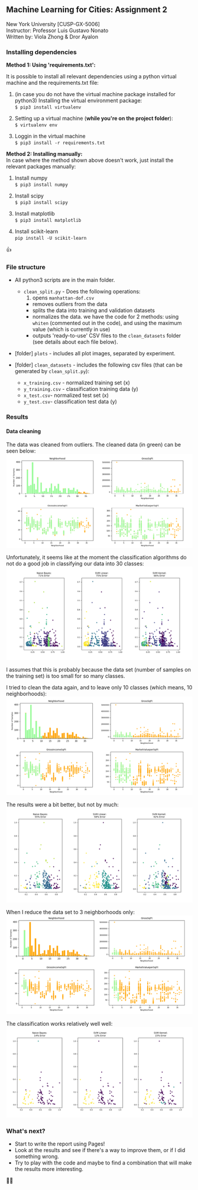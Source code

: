 
## Machine Learning for Cities: Assignment 2
New York University [CUSP-GX-5006]  
Instructor: Professor Luis Gustavo Nonato  
Written by: Viola Zhong & Dror Ayalon

### Installing dependencies  
**Method 1: Using 'requirements.txt':**

It is possible to install all relevant dependencies using a python virtual machine and the requirements.txt file:

1. (in case you do not have the virtual machine package installed for python3) Installing the virtual environment package:  
``$ pip3 install virtualenv``

1. Setting up a virtual machine (**while you're on the project folder**):  
``$ virtualenv env``

1. Loggin in the virtual machine  
``$ pip3 install -r requirements.txt``


**Method 2: Installing manually:**  
In case where the method shown above doesn't work, just install the relevant packages manually:

1. Install numpy  
``$ pip3 install numpy``

1. Install scipy  
``$ pip3 install scipy``

1. Install matplotlib  
``$ pip3 install matplotlib``

1. Install scikit-learn  
``pip install -U scikit-learn``  

👍

### File structure
- All python3 scripts are in the main folder.
  - `clean_split.py` - Does the following operations:
    1. opens `manhattan-dof.csv`
    - removes outliers from the data
    - splits the data into training and validation datasets
    - normalizes the data. we have the code for 2 methods: using `whiten` (commented out in the code), and using the maximum value (which is currently in use)
    - outputs 'ready-to-use' CSV files to the `clean_datasets` folder (see details about each file below).


- [folder] ``plots`` - includes all plot images, separated by experiment.


- [folder] ``clean_datasets`` - includes the following csv files (that can be generated by `clean_split.py`):
  - `x_training.csv` - normalized training set (x)
  - `y_training.csv` - classification training data (y)
  - `x_test.csv`- normalized test set (x)
  - `y_test.csv`- classification test data (y)

### Results
#### Data cleaning
The data was cleaned from outliers. The cleaned data (in green) can be seen below:
![30 classes data set: before vs. after](plots/30_classes/data.png)

Unfortunately, it seems like at the moment the classification algorithms do not do a good job in classifying our data into 30 classes:
![classification into 30 classes](plots/30_classes/classes.png)

I assumes that this is probably because the data set (number of samples on the training set) is too small for so many classes.

I tried to clean the data again, and to leave only 10 classes (which means, 10 neighborhoods):
![10 classes data set: before vs. after](plots/10_classes/data.png)

The results were a bit better, but not by much:
![classification into 10 classes](plots/10_classes/classes.png)

When I reduce the data set to 3 neighborhoods only:
![3 classes data set: before vs. after](plots/3_classes/data.png)

The classification works relatively well well:
![classification into 3 classes](plots/3_classes/classes.png)

### What's next?
- Start to write the report using Pages!
- Look at the results and see if there's a way to improve them, or if I did something wrong.
- Try to play with the code and maybe to find a combination that will make the results more interesting.

🍹🍹
